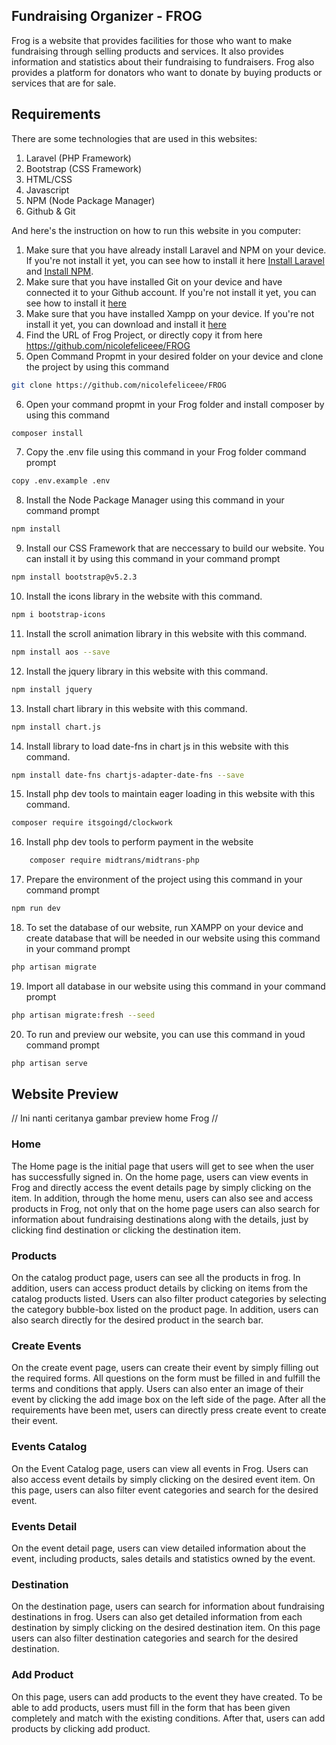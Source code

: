 <!-- pada saat awal menjalankan:
npm install
npm run build
npm install aos --save
npm install bootstrap@v5.2.3
npm i bootstrap-icons
npm i cloudinary
npm install jquery
npm install chart.js
npm install date-fns chartjs-adapter-date-fns --save
composer require itsgoingd/clockwork
composer require midtrans/midtrans-php

yang perlu ditulis di tiap page:

{{-- bootstrap css --}}
<link rel="stylesheet" href="node_modules/bootstrap/dist/css/bootstrap.min.css">
<link rel="stylesheet" href="node_modules/bootstrap-icons/font/bootstrap-icons.css">
<link rel="stylesheet" href="node_modules/aos/dist/aos.css">

{{-- bootstrap js --}}
<script src="node_modules/aos/dist/aos.js"></script>
<script src="node_modules/bootstrap/dist/js/bootstrap.bundle.min.js"></script>

{{-- script for animate on scroll --}}
<script>
    AOS.init();
</script> -->
## Fundraising Organizer - FROG
Frog is a website that provides facilities for those who want to make fundraising through selling products and services. It also provides information and statistics about their fundraising to fundraisers. Frog also provides a platform for donators who want to donate by buying products or services that are for sale.

## Requirements
There are some technologies that are used in this websites:
1. Laravel (PHP Framework)
2. Bootstrap (CSS Framework)
3. HTML/CSS
4. Javascript
5. NPM (Node Package Manager)
6. Github & Git

And here's the instruction on how to run this website in you computer:
1. Make sure that you have already install Laravel and NPM on your device. If you're not install it yet, you can see how to install it here <a href="https://laravel.com/docs/8.x/installation">Install Laravel</a> and <a href="https:// docs.npmjs.com/downloading-and-installing-node-js-and-npm">Install NPM</a>.
2. Make sure that you have installed Git on your device and have connected it to your Github account. If you're not install it yet, you can see how to install it <a href="https://git-scm.com/book/en/v2/Getting-Started-Installing-Git">here</a>
3. Make sure that you have installed Xampp on your device. If you're not install it yet, you can download and install it <a href="https://www.apachefriends.org/download.html">here</a>
4. Find the URL of Frog Project, or directly copy it from here <a>https://github.com/nicolefeliceee/FROG</a>
5. Open Command Propmt in your desired folder on your device and clone the project by using this command
```sh
git clone https://github.com/nicolefeliceee/FROG
```
6. Open your command propmt in your Frog folder and install composer by using this command
```sh
composer install
```
7. Copy the .env file using this command in your Frog folder command prompt
```sh
copy .env.example .env
```
8. Install the Node Package Manager using this command in your command prompt
```sh
npm install
```
9. Install our CSS Framework that are neccessary to build our website. You can install it by using this command in your command prompt
```sh
npm install bootstrap@v5.2.3
```
10. Install the icons library in the website with this command.
```sh
npm i bootstrap-icons
```
11. Install the scroll animation library in this website with this command.
```sh
npm install aos --save
```
12. Install the jquery library in this website with this command.
```sh
npm install jquery
```
13. Install chart library in this website with this command.
```sh
npm install chart.js
```
14. Install library to load date-fns in chart js in this website with this command.
```sh
npm install date-fns chartjs-adapter-date-fns --save
```
15. Install php dev tools to maintain eager loading in this website with this command.
```sh
composer require itsgoingd/clockwork
```
16. Install php dev tools to perform payment in the website
```sh
    composer require midtrans/midtrans-php
```
17. Prepare the environment of the project using this command in your command prompt
```sh
npm run dev
```
18. To set the database of our website, run XAMPP on your device and create database that will be needed in our website using this command in your command prompt
```sh
php artisan migrate
```
19. Import all database in our website using this command in your command prompt
```sh
php artisan migrate:fresh --seed
```
20. To run and preview our website, you can use this command in youd command prompt
```sh
php artisan serve
```
    
## Website Preview
// Ini nanti ceritanya gambar preview home Frog //
### Home
<!-- ![img 1](https://github.com/nicolefelice/frog/blob/master/public/assets/img/Home-ss.jpeg) -->
The Home page is the initial page that users will get to see when the user has successfully signed in. On the home page, users can view events in Frog and directly access the event details page by simply clicking on the item. In addition, through the home menu, users can also see and access products in Frog, not only that on the home page users can also search for information about fundraising destinations along with the details, just by clicking find destination or clicking the destination item.
### Products
<!-- ![img 2](https://github.com/nicolefelice/frog/blob/master/public/assets/img/products-ss.jpeg) -->
On the catalog product page, users can see all the products in frog. In addition, users can access product details by clicking on items from the catalog products listed. Users can also filter product categories by selecting the category bubble-box listed on the product page. In addition, users can also search directly for the desired product in the search bar.
### Create Events
<!-- ![img 3](https://github.com/nicolefelice/frog/blob/master/public/assets/img/createEvent-ss.jpeg) -->
On the create event page, users can create their event by simply filling out the required forms. All questions on the form must be filled in and fulfill the terms and conditions that apply. Users can also enter an image of their event by clicking the add image box on the left side of the page. After all the requirements have been met, users can directly press create event to create their event.
### Events Catalog
<!-- ![img 4](https://github.com/nicolefelice/frog/blob/master/public/assets/img/events-ss.jpeg) -->
On the Event Catalog page, users can view all events in Frog. Users can also access event details by simply clicking on the desired event item. On this page, users can also filter event categories and search for the desired event.
### Events Detail
<!-- ![img 5](https://github.com/nicolefelice/frog/blob/master/public/assets/img/eventDetail-ss.jpeg) -->
On the event detail page, users can view detailed information about the event, including products, sales details and statistics owned by the event.
<!-- ![img 6](https://github.com/nicolefelice/frog/blob/master/public/assets/img/eventDetail2-ss.jpeg)
![img 7](https://github.com/nicolefelice/frog/blob/master/public/assets/img/eventDetail3-ss.jpeg)
![img 8](https://github.com/nicolefelice/frog/blob/master/public/assets/img/eventDetail4-ss.jpeg) -->
### Destination
<!-- ![img 9](https://github.com/nicolefelice/frog/blob/master/public/assets/img/destination-ss.jpeg) -->
On the destination page, users can search for information about fundraising destinations in frog. Users can also get detailed information from each destination by simply clicking on the desired destination item. On this page users can also filter destination categories and search for the desired destination.
### Add Product
<!-- ![img 10](https://github.com/nicolefelice/frog/blob/master/public/assets/img/createProduct-ss.jpeg) -->
On this page, users can add products to the event they have created. To be able to add products, users must fill in the form that has been given completely and match with the existing conditions. After that, users can add products by clicking add product.
